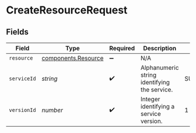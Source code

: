 # CreateResourceRequest


## Fields

| Field                                                             | Type                                                              | Required                                                          | Description                                                       | Example                                                           |
| ----------------------------------------------------------------- | ----------------------------------------------------------------- | ----------------------------------------------------------------- | ----------------------------------------------------------------- | ----------------------------------------------------------------- |
| `resource`                                                        | [components.Resource](../../../sdk/models/components/resource.md) | :heavy_minus_sign:                                                | N/A                                                               |                                                                   |
| `serviceId`                                                       | *string*                                                          | :heavy_check_mark:                                                | Alphanumeric string identifying the service.                      | SU1Z0isxPaozGVKXdv0eY                                             |
| `versionId`                                                       | *number*                                                          | :heavy_check_mark:                                                | Integer identifying a service version.                            | 1                                                                 |